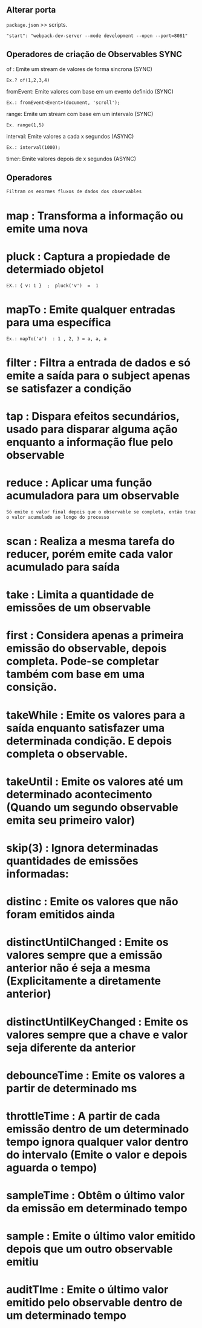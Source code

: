 ## Alterar porta

`package.json` >> scripts.

```
"start": "webpack-dev-server --mode development --open --port=8081"
```

## Operadores de criação de Observables SYNC

of : Emite um stream de valores de forma sincrona (SYNC)

    Ex.? of(1,2,3,4)

fromEvent: Emite valores com base em um evento definido (SYNC)

    Ex.: fromEvent<Event>(document, 'scroll');

range: Emite um stream com base em um intervalo (SYNC)

    Ex. range(1,5)

interval: Emite valores a cada x segundos (ASYNC)

    Ex.: interval(1000);

timer: Emite valores depois de x segundos (ASYNC)

## Operadores

    Filtram os enormes fluxos de dados dos observables

# map : Transforma a informação ou emite uma nova

# pluck : Captura a propiedade de determiado objetoI

    EX.: { v: 1 }  ;  pluck('v')  =  1

# mapTo : Emite qualquer entradas para uma específica

    Ex.: mapTo('a')  : 1 , 2, 3 = a, a, a

# filter : Filtra a entrada de dados e só emite a saída para o subject apenas se satisfazer a condição

# tap : Dispara efeitos secundários, usado para disparar alguma ação enquanto a informação flue pelo observable

# reduce : Aplicar uma função acumuladora para um observable
    Só emite o valor final depois que o observable se completa, então traz o valor acumulado ao longo do processo

# scan : Realiza a mesma tarefa do reducer, porém emite cada valor acumulado para saída

# take : Limita a quantidade de emissões de um observable

# first : Considera apenas a primeira emissão do observable, depois completa. Pode-se completar também com base em uma consição.

# takeWhile : Emite os valores para a saída enquanto satisfazer uma determinada condição. E depois completa o observable.

# takeUntil : Emite os valores até um determinado acontecimento (Quando um segundo observable emita seu primeiro valor)

# skip(3) : Ignora determinadas quantidades de emissões informadas:

# distinc : Emite os valores que não foram emitidos ainda

# distinctUntilChanged : Emite os valores sempre que a emissão anterior não é seja a mesma (Explicitamente a diretamente anterior)

# distinctUntilKeyChanged : Emite os valores sempre que a chave e valor seja diferente da anterior

# debounceTime : Emite os valores a partir de determinado ms

# throttleTime : A partir de cada emissão dentro de um determinado tempo ignora qualquer valor dentro do intervalo (Emite o valor e depois aguarda o tempo)

# sampleTime : Obtêm o último valor da emissão em determinado tempo

# sample : Emite o último valor emitido depois que um outro observable emitiu

# auditTIme : Emite o último valor emitido pelo observable dentro de um determinado tempo